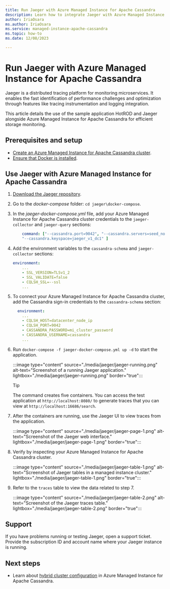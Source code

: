 ```yaml
---
title: Run Jaeger with Azure Managed Instance for Apache Cassandra
description: Learn how to integrate Jaeger with Azure Managed Instance for Apache Cassandra for efficient storage monitoring.
author: IriaOsara
ms.author: IriaOsara
ms.service: managed-instance-apache-cassandra
ms.topic: how-to
ms.date: 12/08/2023

---
```


# Run Jaeger with Azure Managed Instance for Apache Cassandra

Jaeger is a distributed tracing platform for monitoring microservices. It enables the fast identification of performance challenges and optimization through features like tracing instrumentation and logging integration.

This article details the use of the sample application HotROD and Jaeger alongside Azure Managed Instance for Apache Cassandra for efficient storage monitoring.

## Prerequisites and setup

* [Create an Azure Managed Instance for Apache Cassandra cluster](create-cluster-cli.md).
* [Ensure that Docker is installed](https://www.docker.com/get-started/).

## Use Jaeger with Azure Managed Instance for Apache Cassandra

1. [Download the Jaeger repository](https://github.com/jaegertracing/jaeger.git).
1. Go to the *docker-compose* folder: `cd jaeger\docker-compose`.
1. In the *jaeger-docker-compose.yml* file, add your Azure Managed Instance for Apache Cassandra cluster credentials to the `jaeger-collector` and `jaeger-query` sections:

    ```yml
        command: ["--cassandra.port=9042", "--cassandra.servers=seed_nodes_mi_datacenters", "--cassandra.username=cassandra", "--cassandra.password=cassandra_mi_password","--cassandra.tls.skip-host-verify","--cassandra.tls.enabled", 
        "--cassandra.keyspace=jaeger_v1_dc1" ]
    ```

1. Add the environment variables to the `cassandra-schema` and `jaeger-collector` sections:

    ```yml
    environment: 
        ...
        - SSL_VERSION=TLSv1_2
        - SSL_VALIDATE=false
        - CQLSH_SSL=--ssl
        ...
    ```

1. To connect your Azure Managed Instance for Apache Cassandra cluster, add the Cassandra sign-in credentials to the `cassandra-schema` section:

    ```yml
      environment:
        ...
        - CQLSH_HOST=datacenter_node_ip
        - CQLSH_PORT=9042
        - CASSANDRA_PASSWORD=mi_cluster_password
        - CASSANDRA_USERNAME=cassandra
        ...
    ```

1. Run `docker-compose -f jaeger-docker-compose.yml up -d` to start the application.

    :::image type="content" source="./media/jaeger/jaeger-running.png" alt-text="Screenshot of a running Jaeger application." lightbox="./media/jaeger/jaeger-running.png" border="true":::

    > [!TIP]
    > The command creates five containers. You can access the test application at `http://localhost:8080/` to generate traces that you can view at `http://localhost:16686/search`.

1. After the containers are running, use the Jaeger UI to view traces from the application.

    :::image type="content" source="./media/jaeger/jaeger-page-1.png" alt-text="Screenshot of the Jaeger web interface." lightbox="./media/jaeger/jaeger-page-1.png" border="true":::

1. Verify by inspecting your Azure Managed Instance for Apache Cassandra cluster.

    :::image type="content" source="./media/jaeger/jaeger-table-1.png" alt-text="Screenshot of Jaeger tables in a managed instance cluster." lightbox="./media/jaeger/jaeger-table-1.png" border="true":::

1. Refer to the `traces` table to view the data related to step 7.

    :::image type="content" source="./media/jaeger/jaeger-table-2.png" alt-text="Screenshot of the Jaeger traces table." lightbox="./media/jaeger/jaeger-table-2.png" border="true":::

## Support

If you have problems running or testing Jaeger, open a support ticket. Provide the subscription ID and account name where your Jaeger instance is running.

## Next steps

* Learn about [hybrid cluster configuration](configure-hybrid-cluster.md) in Azure Managed Instance for Apache Cassandra.
